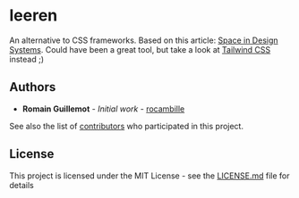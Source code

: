 # leeren

An alternative to CSS frameworks. Based on this article: [Space in Design Systems](https://medium.com/eightshapes-llc/space-in-design-systems-188bcbae0d62). Could have been a great tool, but take a look at [Tailwind CSS](https://tailwindcss.com/) instead ;)

## Authors

* **Romain Guillemot** - *Initial work* - [rocambille](https://github.com/rocambille)

See also the list of [contributors](https://github.com/rocambille/leeren/contributors) who participated in this project.

## License

This project is licensed under the MIT License - see the [LICENSE.md](LICENSE.md) file for details
